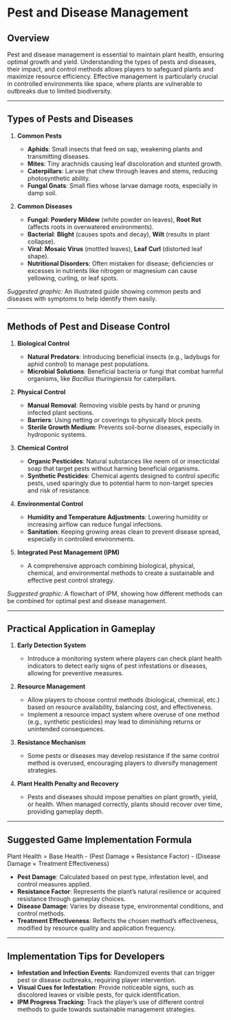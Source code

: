 # Pest and Disease Management

## Overview
Pest and disease management is essential to maintain plant health, ensuring optimal growth and yield. Understanding the types of pests and diseases, their impact, and control methods allows players to safeguard plants and maximize resource efficiency. Effective management is particularly crucial in controlled environments like space, where plants are vulnerable to outbreaks due to limited biodiversity.

---

## Types of Pests and Diseases

1. **Common Pests**  
   - **Aphids**: Small insects that feed on sap, weakening plants and transmitting diseases.
   - **Mites**: Tiny arachnids causing leaf discoloration and stunted growth.
   - **Caterpillars**: Larvae that chew through leaves and stems, reducing photosynthetic ability.
   - **Fungal Gnats**: Small flies whose larvae damage roots, especially in damp soil.

2. **Common Diseases**  
   - **Fungal**: **Powdery Mildew** (white powder on leaves), **Root Rot** (affects roots in overwatered environments).
   - **Bacterial**: **Blight** (causes spots and decay), **Wilt** (results in plant collapse).
   - **Viral**: **Mosaic Virus** (mottled leaves), **Leaf Curl** (distorted leaf shape).
   - **Nutritional Disorders**: Often mistaken for disease; deficiencies or excesses in nutrients like nitrogen or magnesium can cause yellowing, curling, or leaf spots.

*Suggested graphic:* An illustrated guide showing common pests and diseases with symptoms to help identify them easily.

---

## Methods of Pest and Disease Control

1. **Biological Control**  
   - **Natural Predators**: Introducing beneficial insects (e.g., ladybugs for aphid control) to manage pest populations.
   - **Microbial Solutions**: Beneficial bacteria or fungi that combat harmful organisms, like *Bacillus thuringiensis* for caterpillars.

2. **Physical Control**  
   - **Manual Removal**: Removing visible pests by hand or pruning infected plant sections.
   - **Barriers**: Using netting or coverings to physically block pests.
   - **Sterile Growth Medium**: Prevents soil-borne diseases, especially in hydroponic systems.

3. **Chemical Control**  
   - **Organic Pesticides**: Natural substances like neem oil or insecticidal soap that target pests without harming beneficial organisms.
   - **Synthetic Pesticides**: Chemical agents designed to control specific pests, used sparingly due to potential harm to non-target species and risk of resistance.

4. **Environmental Control**  
   - **Humidity and Temperature Adjustments**: Lowering humidity or increasing airflow can reduce fungal infections.
   - **Sanitation**: Keeping growing areas clean to prevent disease spread, especially in controlled environments.

5. **Integrated Pest Management (IPM)**  
   - A comprehensive approach combining biological, physical, chemical, and environmental methods to create a sustainable and effective pest control strategy.

*Suggested graphic:* A flowchart of IPM, showing how different methods can be combined for optimal pest and disease management.

---

## Practical Application in Gameplay

1. **Early Detection System**  
   - Introduce a monitoring system where players can check plant health indicators to detect early signs of pest infestations or diseases, allowing for preventive measures.

2. **Resource Management**  
   - Allow players to choose control methods (biological, chemical, etc.) based on resource availability, balancing cost, and effectiveness.
   - Implement a resource impact system where overuse of one method (e.g., synthetic pesticides) may lead to diminishing returns or unintended consequences.

3. **Resistance Mechanism**  
   - Some pests or diseases may develop resistance if the same control method is overused, encouraging players to diversify management strategies.

4. **Plant Health Penalty and Recovery**  
   - Pests and diseases should impose penalties on plant growth, yield, or health. When managed correctly, plants should recover over time, providing gameplay depth.

---

## Suggested Game Implementation Formula

Plant Health = Base Health - (Pest Damage × Resistance Factor) - (Disease Damage × Treatment Effectiveness)

- **Pest Damage**: Calculated based on pest type, infestation level, and control measures applied.
- **Resistance Factor**: Represents the plant’s natural resilience or acquired resistance through gameplay choices.
- **Disease Damage**: Varies by disease type, environmental conditions, and control methods.
- **Treatment Effectiveness**: Reflects the chosen method’s effectiveness, modified by resource quality and application frequency.

---

## Implementation Tips for Developers

- **Infestation and Infection Events**: Randomized events that can trigger pest or disease outbreaks, requiring player intervention.
- **Visual Cues for Infestation**: Provide noticeable signs, such as discolored leaves or visible pests, for quick identification.
- **IPM Progress Tracking**: Track the player’s use of different control methods to guide towards sustainable management strategies.
